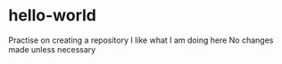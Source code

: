 # hello-world
Practise on creating a repository
I like what I am doing here
No changes made unless necessary 
